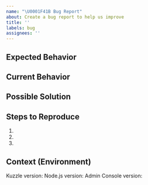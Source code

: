 ```yaml
---
name: "\U0001F41B Bug Report"
about: Create a bug report to help us improve
title: ''
labels: bug
assignees: ''
---
```


<!--
  IMPORTANT - Github issues are limited to bugs and feature requests, >
  If you have any questions on how to use Kuzzle or the Admin Console >
  Please use the following resources instead: >
    - Look for / ask questions on https://stackoverflow.com/questions/ask?tags=kuzzle >
    - Refer to our docs at https://docs.kuzzle.io >
    - Join us on Discord (We are active!) >
-->

<!--- Provide a general summary of the issue in the Title above -->

## Expected Behavior
<!--- Tell us what should happen -->

## Current Behavior
<!--- Tell us what happens instead of the expected behavior -->

## Possible Solution
<!--- Not mandatory, but suggest a fix/reason for the bug -->

## Steps to Reproduce
<!--- Provide a link to a live example, or an unambiguous set of steps to -->
<!--- reproduce this bug. -->
<!--- Please try to provide scripts or commands to reproduce the bug -->
<!--- Use https://gist.github.com/ to host code snippets -->
1.
2.
3.

## Context (Environment)
<!--- How has this issue affected you? What are you trying to accomplish? -->
<!--- Providing context helps us come up with a solution that is most useful in the real world -->
<!--- Include NodeJS version, Kuzzle version, Admin Console version, ... -->
Kuzzle version:
Node.js version:
Admin Console version:
